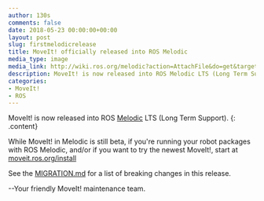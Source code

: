```yaml
---
author: 130s
comments: false
date: 2018-05-23 00:00:00+00:00
layout: post
slug: firstmelodicrelease
title: MoveIt! officially released into ROS Melodic
media_type: image
media_link: http://wiki.ros.org/melodic?action=AttachFile&do=get&target=melodic.jpg
description: MoveIt! is now released into ROS Melodic LTS (Long Term Support)!
categories:
- MoveIt!
- ROS
---
```


>
MoveIt! is now released into ROS [Melodic](http://wiki.ros.org/melodic) LTS (Long Term Support).
{: .content}

While MoveIt! in Melodic is still beta, if you're running your robot packages with ROS Melodic, and/or if you want to try the newest MoveIt!, start at [moveit.ros.org/install](http://moveit.ros.org/install/)

See the [MIGRATION.md](https://github.com/ros-planning/moveit/blob/melodic-devel/MIGRATION.md) for a list of breaking changes in this release.

--Your friendly MoveIt! maintenance team.
